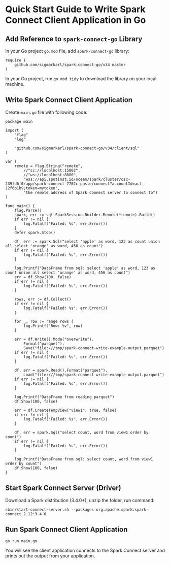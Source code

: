 # Quick Start Guide to Write Spark Connect Client Application in Go

## Add Reference to `spark-connect-go` Library

In your Go project `go.mod` file, add `spark-connect-go` library:
```
require (
	github.com/sigmarkarl/spark-connect-go/v34 master
)
```

In your Go project, run `go mod tidy` to download the library on your local machine.

## Write Spark Connect Client Application

Create `main.go` file with following code:
```
package main

import (
	"flag"
	"log"

	"github.com/sigmarkarl/spark-connect-go/v34/client/sql"
)

var (
	remote = flag.String("remote", 
		//"sc://localhost:15002",
		//"ws://localhost:8080",
		"wss://api.spotinst.io/ocean/spark/cluster/osc-239fd6f0/app/spark-connect-7702c-paste/connect?accountId=act-12f6b1b9;token=mytoken",
		"the remote address of Spark Connect server to connect to")
)

func main() {
	flag.Parse()
	spark, err := sql.SparkSession.Builder.Remote(*remote).Build()
	if err != nil {
		log.Fatalf("Failed: %s", err.Error())
	}
	defer spark.Stop()

	df, err := spark.Sql("select 'apple' as word, 123 as count union all select 'orange' as word, 456 as count")
	if err != nil {
		log.Fatalf("Failed: %s", err.Error())
	}

	log.Printf("DataFrame from sql: select 'apple' as word, 123 as count union all select 'orange' as word, 456 as count")
	err = df.Show(100, false)
	if err != nil {
		log.Fatalf("Failed: %s", err.Error())
	}

	rows, err := df.Collect()
	if err != nil {
		log.Fatalf("Failed: %s", err.Error())
	}

	for _, row := range rows {
		log.Printf("Row: %v", row)
	}

	err = df.Write().Mode("overwrite").
		Format("parquet").
		Save("file:///tmp/spark-connect-write-example-output.parquet")
	if err != nil {
		log.Fatalf("Failed: %s", err.Error())
	}

	df, err = spark.Read().Format("parquet").
		Load("file:///tmp/spark-connect-write-example-output.parquet")
	if err != nil {
		log.Fatalf("Failed: %s", err.Error())
	}

	log.Printf("DataFrame from reading parquet")
	df.Show(100, false)

	err = df.CreateTempView("view1", true, false)
	if err != nil {
		log.Fatalf("Failed: %s", err.Error())
	}

	df, err = spark.Sql("select count, word from view1 order by count")
	if err != nil {
		log.Fatalf("Failed: %s", err.Error())
	}

	log.Printf("DataFrame from sql: select count, word from view1 order by count")
	df.Show(100, false)
}
```

## Start Spark Connect Server (Driver)

Download a Spark distribution (3.4.0+), unzip the folder, run command:
```
sbin/start-connect-server.sh --packages org.apache.spark:spark-connect_2.12:3.4.0
```

## Run Spark Connect Client Application
```
go run main.go
```

You will see the client application connects to the Spark Connect server and prints out the output from your application.
